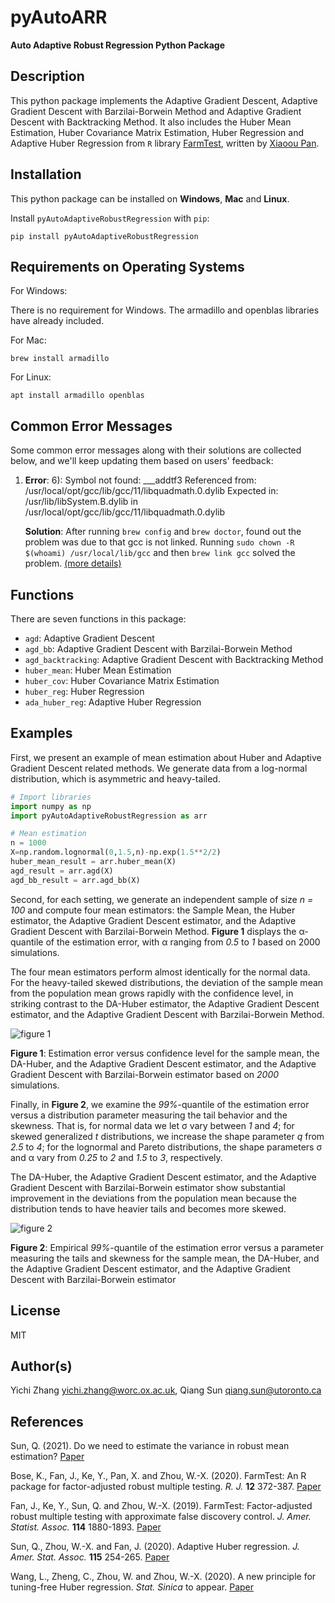 # pyAutoARR

**Auto Adaptive Robust Regression Python Package**

## Description

This python package implements the Adaptive Gradient Descent, Adaptive Gradient Descent with Barzilai-Borwein Method and Adaptive Gradient Descent with Backtracking Method. It also includes the Huber Mean Estimation, Huber Covariance Matrix Estimation, Huber Regression and Adaptive Huber Regression from `R` library [FarmTest](https://CRAN.R-project.org/package=FarmTest), written by [Xiaoou Pan](https://www.math.ucsd.edu/~xip024/).

## Installation

This python package can be installed on **Windows**, **Mac** and **Linux**.

Install `pyAutoAdaptiveRobustRegression` with `pip`:

```
pip install pyAutoAdaptiveRobustRegression
```

## Requirements on Operating Systems

For Windows:

There is no requirement for Windows. The armadillo and openblas libraries have already included.

For Mac:

```
brew install armadillo
```

For Linux:

```
apt install armadillo openblas
```

## Common Error Messages

Some common error messages along with their solutions are collected below, and we'll keep updating them based on users' feedback:

1. **Error**: 6): Symbol not found: ___addtf3 Referenced from: /usr/local/opt/gcc/lib/gcc/11/libquadmath.0.dylib 
Expected in: /usr/lib/libSystem.B.dylib 
in /usr/local/opt/gcc/lib/gcc/11/libquadmath.0.dylib

   **Solution**: After running `brew config` and `brew doctor`, found out the problem was due to that gcc is not linked. Running `sudo chown -R $(whoami) /usr/local/lib/gcc` and then `brew link gcc` solved the problem. [(more details)](https://github.com/CMU-Perceptual-Computing-Lab/openpose/issues/1053)

## Functions

There are seven functions in this package:

-   `agd`: Adaptive Gradient Descent
-   `agd_bb`: Adaptive Gradient Descent with Barzilai-Borwein Method
-   `agd_backtracking`: Adaptive Gradient Descent with Backtracking Method
-   `huber_mean`: Huber Mean Estimation
-   `huber_cov`: Huber Covariance Matrix Estimation
-   `huber_reg`: Huber Regression
-   `ada_huber_reg`: Adaptive Huber Regression


## Examples 

First, we present an example of mean estimation about Huber and Adaptive Gradient Descent related methods. We generate data from a log-normal distribution, which is asymmetric and heavy-tailed.

```py
# Import libraries
import numpy as np
import pyAutoAdaptiveRobustRegression as arr

# Mean estimation
n = 1000
X=np.random.lognormal(0,1.5,n)-np.exp(1.5**2/2)
huber_mean_result = arr.huber_mean(X)
agd_result = arr.agd(X)
agd_bb_result = arr.agd_bb(X)
```

Second, for each setting, we generate an independent sample of size *n = 100* and compute four mean estimators: the Sample Mean, the Huber estimator, the Adaptive Gradient Descent estimator, and the Adaptive Gradient Descent with Barzilai-Borwein Method. **Figure 1** displays the &alpha;-quantile of the estimation error, with &alpha; ranging from *0.5* to *1* based on 2000 simulations.

The four mean estimators perform almost identically for the normal data. For the heavy-tailed skewed distributions, the deviation of the sample mean from the population mean grows rapidly with the confidence level, in striking contrast to the DA-Huber estimator, the Adaptive Gradient Descent estimator, and the Adaptive Gradient Descent with Barzilai-Borwein Method.

![figure 1](https://github.com/YichiZhang-Oxford/pyAutoAdaptiveRobustRegression/blob/main/example/figure_1.png)

**Figure 1**: Estimation error versus confidence level for the sample mean, the DA-Huber, and the Adaptive Gradient Descent estimator, and the Adaptive Gradient Descent with Barzilai-Borwein estimator based on *2000* simulations.

Finally, in **Figure 2**, we examine the *99%*-quantile of the estimation error versus a distribution parameter measuring the tail behavior and the skewness. That is, for normal data we let &sigma; vary between *1* and *4*; for skewed generalized *t* distributions, we increase the shape parameter *q* from *2.5* to *4*; for the lognormal and Pareto distributions, the shape parameters &sigma; and &alpha; vary from *0.25* to *2* and *1.5* to *3*, respectively.

The DA-Huber, the Adaptive Gradient Descent estimator, and the Adaptive Gradient Descent with Barzilai-Borwein estimator show substantial improvement in the deviations from the population mean because the distribution tends to have heavier tails and becomes more skewed.

![figure 2](https://github.com/YichiZhang-Oxford/pyAutoAdaptiveRobustRegression/blob/main/example/figure_2.png)

**Figure 2**: Empirical *99%*-quantile of the estimation error versus a parameter measuring
the tails and skewness for the sample mean, the DA-Huber, and the Adaptive Gradient Descent estimator, and the Adaptive Gradient Descent with Barzilai-Borwein estimator

## License

MIT

## Author(s)

Yichi Zhang <yichi.zhang@worc.ox.ac.uk>, Qiang Sun <qiang.sun@utoronto.ca>

## References

Sun, Q. (2021). Do we need to estimate the variance in robust mean estimation? [Paper](https://arxiv.org/pdf/2107.00118.pdf) 

Bose, K., Fan, J., Ke, Y., Pan, X. and Zhou, W.-X. (2020). FarmTest: An R package for factor-adjusted robust multiple testing. *R. J.* **12** 372-387. [Paper](https://journal.r-project.org/archive/2021/RJ-2021-023/index.html)

Fan, J., Ke, Y., Sun, Q. and Zhou, W.-X. (2019). FarmTest: Factor-adjusted robust multiple testing with approximate false discovery control. *J. Amer. Statist. Assoc.* **114** 1880-1893. [Paper](https://www.tandfonline.com/doi/full/10.1080/01621459.2018.1527700) 

Sun, Q., Zhou, W.-X. and Fan, J. (2020). Adaptive Huber regression. *J. Amer. Stat. Assoc.* **115** 254-265. [Paper](https://doi.org/10.1080/01621459.2018.1543124)

Wang, L., Zheng, C., Zhou, W. and Zhou, W.-X. (2020). A new principle for tuning-free Huber regression. *Stat. Sinica* to appear. [Paper](https://www.math.ucsd.edu/~wez243/tfHuber.pdf)
